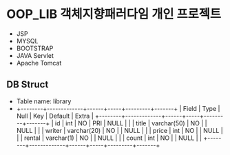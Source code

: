 # OOP_LIB 객체지향패러다임 개인 프로젝트

- JSP
- MYSQL
- BOOTSTRAP
- JAVA Servlet
- Apache Tomcat

## DB Struct
- Table name: library
- +--------+-------------+------+-----+---------+-------+
   | Field  | Type        | Null | Key | Default | Extra |
   +--------+-------------+------+-----+---------+-------+
   | id     | int         | NO   | PRI | NULL    |       |
   | title  | varchar(50) | NO   |     | NULL    |       |
   | writer | varchar(20) | NO   |     | NULL    |       |
   | price  | int         | NO   |     | NULL    |       |
   | rental | varchar(1)  | NO   |     | NULL    |       |
   | count  | int         | NO   |     | NULL    |       |
   +--------+-------------+------+-----+---------+-------+


